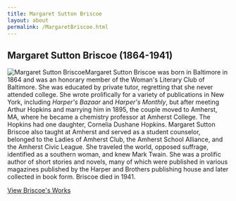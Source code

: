 ```yaml
---
title: Margaret Sutton Briscoe
layout: about
permalink: /MargaretBriscoe.html
---
```


## Margaret Sutton Briscoe (1864-1941)
<div style="float: left"><img src="https://elizajames.github.io/WLCB_draft/assets/img/MargaretBriscoe.jpg" alt="Margaret Sutton Briscoe"></div>

Margaret Sutton Briscoe was born in Baltimore in 1864 and was an honorary member of the Woman's Literary Club of Baltimore. She was educated by private tutor, regretting that she never attended college. She wrote prolifically for a variety of publications in New York, including *Harper's Bazaar* and *Harper's Monthly*, but after meeting Arthur Hopkins and marrying him in 1895, the couple moved to Amherst, MA, where he became a chemistry professor at Amherst College. The Hopkins had one daughter, Cornelia Dushane Hopkins. Margaret Sutton Briscoe also taught at Amherst and served as a student counselor, belonged to the Ladies of Amherst Club, the Amherst School Alliance, and the Amherst Civic League. She traveled the world, opposed suffrage, identified as a southern woman, and knew Mark Twain. She was a prolific author of short stories and novels, many of which were published in various magazines published by the Harper and Brothers publishing house and later collected in book form. Briscoe died in 1941.

[View Briscoe's Works](https://elizajames.github.io/WLCB_draft/browse.html#briscoe)
